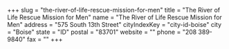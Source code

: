 +++
slug = "the-river-of-life-rescue-mission-for-men"
title = "The River of Life Rescue Mission for Men"
name = "The River of Life Rescue Mission for Men"
address = "575 South 13th Street"
cityIndexKey = "city-id-boise"
city = "Boise"
state = "ID"
postal = "83701"
website = ""
phone = "208 389-9840"
fax = ""
+++
